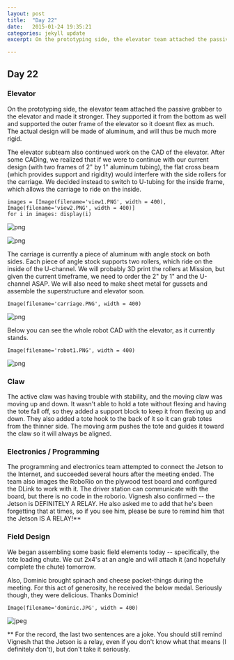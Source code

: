 ```yaml
---
layout: post
title:  "Day 22"
date:   2015-01-24 19:35:21
categories: jekyll update
excerpt: On the prototyping side, the elevator team attached the passive grabber to the elevator and made it stronger. They supported it from the bottom as well and supported the outer frame of the elevator so it doesnt flex as much. The actual design will be made of aluminum, and will thus be much more rigid.

---
```

## Day 22

### Elevator

On the prototyping side, the elevator team attached the passive grabber to the
elevator and made it stronger. They supported it from the bottom as well and
supported the outer frame of the elevator so it doesnt flex as much. The actual
design will be made of aluminum, and will thus be much more rigid.

The elevator subteam also continued work on the CAD of the elevator. After some
CADing, we realized that if we were to continue with our current design (with
two frames of 2" by 1" aluminum tubing), the flat cross beam (which provides
support and rigidity) would interfere with the side rollers for the carriage. We
decided instead to switch to U-tubing for the inside frame, which allows the
carriage to ride on the inside.


    images = [Image(filename='view1.PNG', width = 400), Image(filename='view2.PNG', width = 400)]
    for i in images: display(i)


![png](Team%202489%20Documentation_files/Team%202489%20Documentation_133_0.png)



![png](Team%202489%20Documentation_files/Team%202489%20Documentation_133_1.png)


The carriage is currently a piece of aluminum with angle stock on both sides.
Each piece of angle stock supports two rollers, which ride on the inside of the
U-channel. We will probably 3D print the rollers at Mission, but given the
current timeframe, we need to order the 2" by 1" and the U-channel ASAP. We will
also need to make sheet metal for gussets and assemble the superstructure and
elevator soon.


    Image(filename='carriage.PNG', width = 400)




![png](Team%202489%20Documentation_files/Team%202489%20Documentation_135_0.png)



Below you can see the whole robot CAD with the elevator, as it currently stands.


    Image(filename='robot1.PNG', width = 400)




![png](Team%202489%20Documentation_files/Team%202489%20Documentation_137_0.png)



### Claw

The active claw was having trouble with stability, and the moving claw was
moving up and down. It wasn't able to hold a tote without flexing and having the
tote fall off, so they added a support block to keep it from flexing up and
down. They also added a tote hook to the back of it so it can grab totes from
the thinner side. The moving arm pushes the tote and guides it toward the claw
so it will always be aligned.


### Electronics / Programming

The programming and electronics team attempted to connect the Jetson to the
Internet, and succeeded several hours after the meeting ended. The team also
images the RoboRio on the plywood test board and configured the DLink to work
with it. The driver station can communicate with the board, but there is no code
in the roborio. Vignesh also confirmed -- the Jetson is DEFINITELY A RELAY. He
also asked me to add that he's been forgetting that at times, so if you see him,
please be sure to remind him that the Jetson IS A RELAY!**

### Field Design

We began assembling some basic field elements today -- specifically, the tote
loading chute. We cut 2x4's at an angle and will attach it (and hopefully
complete the chute) tomorrow.

Also, Dominic brought spinach and cheese packet-things during the meeting. For
this act of generosity, he received the below medal. Seriously though, they were
delicious. Thanks Dominic!


    Image(filename='dominic.JPG', width = 400)




![jpeg](Team%202489%20Documentation_files/Team%202489%20Documentation_145_0.jpeg)



** For the record, the last two sentences are a joke. You should still remind
Vignesh that the Jetson is a relay, even if you don't know what that means (I
definitely don't), but don't take it seriously.
